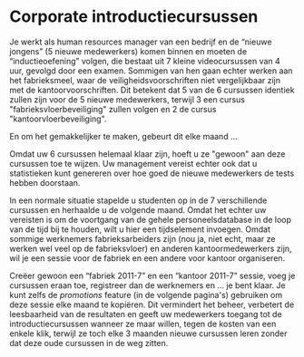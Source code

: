 # Corporate introductiecursussen

Je werkt als human resources manager van een bedrijf en de “nieuwe jongens” \(5 nieuwe medewerkers\) komen binnen en moeten de “inductieoefening” volgen, die bestaat uit 7 kleine videocursussen van 4 uur, gevolgd door een examen. Sommigen van hen gaan echter werken aan het fabrieksmeel, waar de veiligheidsvoorschriften niet vergelijkbaar zijn met de kantoorvoorschriften. Dit betekent dat 5 van de 6 cursussen identiek zullen zijn voor de 5 nieuwe medewerkers, terwijl 3 een cursus "fabrieksvloerbeveiliging" zullen volgen en 2 de cursus "kantoorvloerbeveiliging".

En om het gemakkelijker te maken, gebeurt dit elke maand ...

Omdat uw 6 cursussen helemaal klaar zijn, hoeft u ze "gewoon" aan deze cursussen toe te wijzen. Uw management vereist echter ook dat u statistieken kunt genereren over hoe goed de nieuwe medewerkers de tests hebben doorstaan.

In een normale situatie stapelde u studenten op in de 7 verschillende cursussen en herhaalde u de volgende maand. Omdat het echter uw vereisten is om de voortgang van de gehele personeelsdatabase in de loop van de tijd bij te houden, wilt u hier een tijdselement invoegen. Omdat sommige werknemers fabrieksarbeiders zijn \(nou ja, niet echt, maar ze werken wel veel op de fabrieksvloer\) en anderen kantoormedewerkers zijn, wil je een sessie voor de fabriek en een andere voor kantoor organiseren.

Creëer gewoon een “fabriek 2011-7” en een “kantoor 2011-7” sessie, voeg je cursussen eraan toe, registreer dan de werknemers en ... je bent klaar. Je kunt zelfs de _promotions_ feature \(in de volgende pagina's\) gebruiken om deze sessie elke maand te kopiëren. Dit vermindert het beheer, verbetert de leesbaarheid van de resultaten en geeft uw medewerkers toegang tot de introductiecursussen wanneer ze maar willen, tegen de kosten van een enkele klik, terwijl ze toch elke 3 maanden nieuwe cursussen leren zonder dat deze oude cursussen in de weg zitten.
